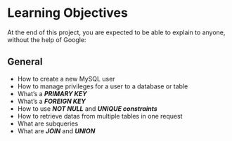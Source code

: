 # Learning Objectives
At the end of this project, you are expected to be able to explain to anyone, without the help of Google:

## General

* How to create a new MySQL user
* How to manage privileges for a user to a database or table
* What’s a ***PRIMARY KEY***
* What’s a ***FOREIGN KEY***
* How to use ***NOT NULL*** and ***UNIQUE constraints***
* How to retrieve datas from multiple tables in one request
* What are subqueries
* What are ***JOIN*** and ***UNION***
